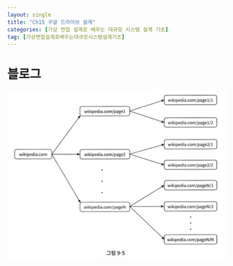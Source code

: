 ```yaml
---
layout: single
title: "Ch15 구글 드라이브 설계"
categories: [가상 면접 설계로 배우는 대규모 시스템 설계 기초]
tag: [가상면접설계로배우는대규모시스템설계기초]
---
```

# 블로그
![이미지](/assets/images/가상%20면접%20설계로%20배우는%20대규모%20시스템%20설계%20기초/1.png)